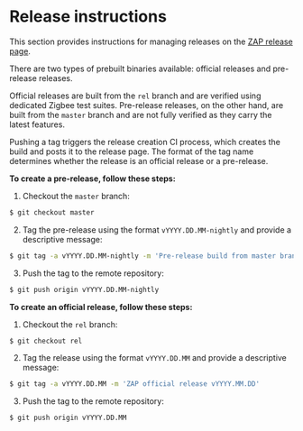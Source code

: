 # Release instructions

This section provides instructions for managing releases on the [ZAP release page](https://github.com/project-chip/zap/releases).

There are two types of prebuilt binaries available: official releases and pre-release releases.

Official releases are built from the `rel` branch and are verified using dedicated Zigbee test suites. Pre-release releases, on the other hand, are built from the `master` branch and are not fully verified as they carry the latest features.

Pushing a tag triggers the release creation CI process, which creates the build and posts it to the release page. The format of the tag name determines whether the release is an official release or a pre-release.

**To create a pre-release, follow these steps:**

1. Checkout the `master` branch:

```bash
$ git checkout master
```

2. Tag the pre-release using the format `vYYYY.DD.MM-nightly` and provide a descriptive message:

```bash
$ git tag -a vYYYY.DD.MM-nightly -m 'Pre-release build from master branch'
```

3. Push the tag to the remote repository:

```bash
$ git push origin vYYYY.DD.MM-nightly
```

**To create an official release, follow these steps:**

1. Checkout the `rel` branch:

```bash
$ git checkout rel
```

2. Tag the release using the format `vYYYY.DD.MM` and provide a descriptive message:

```bash
$ git tag -a vYYYY.DD.MM -m 'ZAP official release vYYYY.MM.DD'
```

3. Push the tag to the remote repository:

```bash
$ git push origin vYYYY.DD.MM
```
